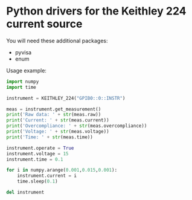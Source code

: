 # Python drivers for the Keithley 224 current source
You will need these additional packages:
* pyvisa
* enum

Usage example:
```python
import numpy
import time

instrument = KEITHLEY_224("GPIB0::0::INSTR")

meas = instrument.get_measurement()
print('Raw data: ' + str(meas.raw))
print('Current: ' + str(meas.current))
print('Overcompliance: ' + str(meas.overcompliance))
print('Voltage: ' + str(meas.voltage))
print('Time: ' + str(meas.time))

instrument.operate = True
instrument.voltage = 15
instrument.time = 0.1

for i in numpy.arange(0.001,0.015,0.001):
    instrument.current = i
    time.sleep(0.1)

del instrument
